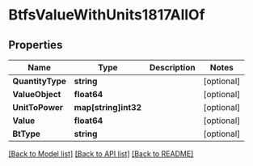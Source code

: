 # BtfsValueWithUnits1817AllOf

## Properties

Name | Type | Description | Notes
------------ | ------------- | ------------- | -------------
**QuantityType** | **string** |  | [optional] 
**ValueObject** | **float64** |  | [optional] 
**UnitToPower** | **map[string]int32** |  | [optional] 
**Value** | **float64** |  | [optional] 
**BtType** | **string** |  | [optional] 

[[Back to Model list]](../README.md#documentation-for-models) [[Back to API list]](../README.md#documentation-for-api-endpoints) [[Back to README]](../README.md)


